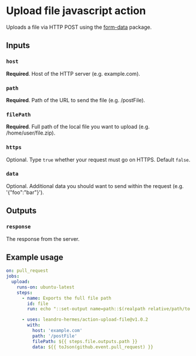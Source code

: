 # Upload file javascript action

Uploads a file via HTTP POST using the [form-data](https://github.com/form-data/form-data#readme) package.

## Inputs

### `host`

**Required**. Host of the HTTP server (e.g. example.com).

### `path`

**Required**. Path of the URL to send the file (e.g. /postFile).

### `filePath`

**Required**. Full path of the local file you want to upload (e.g. /home/user/file.zip).

### `https`

Optional. Type `true` whether your request must go on HTTPS. Default `false`.

### `data`

Optional. Additional data you should want to send within the request (e.g. '{"foo":"bar"}').

## Outputs

### `response`

The response from the server.

## Example usage

```yaml
on: pull_request
jobs:
  upload:
    runs-on: ubuntu-latest
    steps:
      - name: Exports the full file path
        id: file
        run: echo "::set-output name=path::$(realpath relative/path/to.file)"

      - uses: leandro-hermes/action-upload-file@v1.0.2
        with:
          host: 'example.com'
          path: '/postFile'
          filePath: ${{ steps.file.outputs.path }}
          data: ${{ toJson(github.event.pull_request) }}
```

